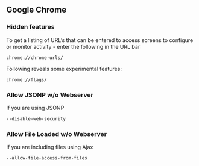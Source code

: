 ## Google Chrome
### Hidden features
To get a listing of URL’s that can be entered to access screens to configure or monitor activity - enter the following in the URL bar
```
chrome://chrome-urls/
```

Following reveals some experimental features:
```
chrome://flags/
```

### Allow JSONP w/o Webserver
If you are using JSONP
```
--disable-web-security
```

### Allow File Loaded w/o Webserver
If you are including files using Ajax
```
--allow-file-access-from-files
```
